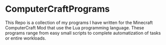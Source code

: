 # ComputerCraftPrograms
This Repo is a collection of my programs I have written for the Minecraft ComputerCraft Mod that use the Lua programming language.
These programs range from easy small scripts to complete automatization of tasks or entire workloads.
